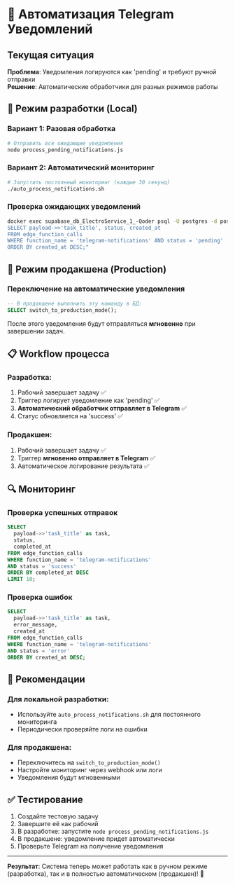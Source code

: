 # 🚀 Автоматизация Telegram Уведомлений

## Текущая ситуация

**Проблема**: Уведомления логируются как 'pending' и требуют ручной отправки  
**Решение**: Автоматические обработчики для разных режимов работы

## 🔧 Режим разработки (Local)

### Вариант 1: Разовая обработка
```bash
# Отправить все ожидающие уведомления
node process_pending_notifications.js
```

### Вариант 2: Автоматический мониторинг
```bash
# Запустить постоянный мониторинг (каждые 30 секунд)
./auto_process_notifications.sh
```

### Проверка ожидающих уведомлений
```bash
docker exec supabase_db_ElectroService_1_-Qoder psql -U postgres -d postgres -c "
SELECT payload->>'task_title', status, created_at 
FROM edge_function_calls 
WHERE function_name = 'telegram-notifications' AND status = 'pending'
ORDER BY created_at DESC;"
```

## 🚀 Режим продакшена (Production)

### Переключение на автоматические уведомления
```sql
-- В продакшене выполнить эту команду в БД:
SELECT switch_to_production_mode();
```

После этого уведомления будут отправляться **мгновенно** при завершении задач.

## 📋 Workflow процесса

### Разработка:
1. Рабочий завершает задачу ✅
2. Триггер логирует уведомление как 'pending' ✅
3. **Автоматический обработчик отправляет в Telegram** ✅
4. Статус обновляется на 'success' ✅

### Продакшен:
1. Рабочий завершает задачу ✅
2. Триггер **мгновенно отправляет в Telegram** ✅
3. Автоматическое логирование результата ✅

## 🔍 Мониторинг

### Проверка успешных отправок
```sql
SELECT 
  payload->>'task_title' as task,
  status,
  completed_at
FROM edge_function_calls 
WHERE function_name = 'telegram-notifications'
AND status = 'success'
ORDER BY completed_at DESC
LIMIT 10;
```

### Проверка ошибок
```sql
SELECT 
  payload->>'task_title' as task,
  error_message,
  created_at
FROM edge_function_calls 
WHERE function_name = 'telegram-notifications'
AND status = 'error'
ORDER BY created_at DESC;
```

## 🎯 Рекомендации

### Для локальной разработки:
- Используйте `auto_process_notifications.sh` для постоянного мониторинга
- Периодически проверяйте логи на ошибки

### Для продакшена:
- Переключитесь на `switch_to_production_mode()`
- Настройте мониторинг через webhook или логи
- Уведомления будут мгновенными

## ✅ Тестирование

1. Создайте тестовую задачу
2. Завершите её как рабочий
3. В разработке: запустите `node process_pending_notifications.js`
4. В продакшене: уведомление придет автоматически
5. Проверьте Telegram на получение уведомления

---

**Результат**: Система теперь может работать как в ручном режиме (разработка), так и в полностью автоматическом (продакшен)! 🎉